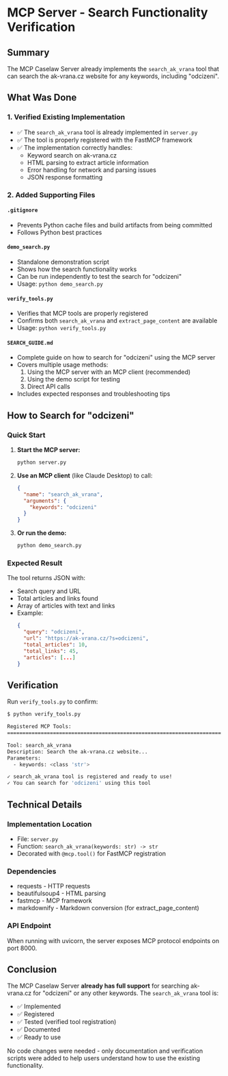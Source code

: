 # MCP Server - Search Functionality Verification

## Summary

The MCP Caselaw Server already implements the `search_ak_vrana` tool that can search the ak-vrana.cz website for any keywords, including "odcizeni".

## What Was Done

### 1. Verified Existing Implementation
- ✅ The `search_ak_vrana` tool is already implemented in `server.py`
- ✅ The tool is properly registered with the FastMCP framework
- ✅ The implementation correctly handles:
  - Keyword search on ak-vrana.cz
  - HTML parsing to extract article information
  - Error handling for network and parsing issues
  - JSON response formatting

### 2. Added Supporting Files

#### `.gitignore`
- Prevents Python cache files and build artifacts from being committed
- Follows Python best practices

#### `demo_search.py`
- Standalone demonstration script
- Shows how the search functionality works
- Can be run independently to test the search for "odcizeni"
- Usage: `python demo_search.py`

#### `verify_tools.py`
- Verifies that MCP tools are properly registered
- Confirms both `search_ak_vrana` and `extract_page_content` are available
- Usage: `python verify_tools.py`

#### `SEARCH_GUIDE.md`
- Complete guide on how to search for "odcizeni" using the MCP server
- Covers multiple usage methods:
  1. Using the MCP server with an MCP client (recommended)
  2. Using the demo script for testing
  3. Direct API calls
- Includes expected responses and troubleshooting tips

## How to Search for "odcizeni"

### Quick Start

1. **Start the MCP server:**
   ```bash
   python server.py
   ```

2. **Use an MCP client** (like Claude Desktop) to call:
   ```json
   {
     "name": "search_ak_vrana",
     "arguments": {
       "keywords": "odcizeni"
     }
   }
   ```

3. **Or run the demo:**
   ```bash
   python demo_search.py
   ```

### Expected Result

The tool returns JSON with:
- Search query and URL
- Total articles and links found
- Array of articles with text and links
- Example:
  ```json
  {
    "query": "odcizeni",
    "url": "https://ak-vrana.cz/?s=odcizeni",
    "total_articles": 10,
    "total_links": 45,
    "articles": [...]
  }
  ```

## Verification

Run `verify_tools.py` to confirm:
```bash
$ python verify_tools.py

Registered MCP Tools:
======================================================================

Tool: search_ak_vrana
Description: Search the ak-vrana.cz website...
Parameters:
  - keywords: <class 'str'>

✓ search_ak_vrana tool is registered and ready to use!
✓ You can search for 'odcizeni' using this tool
```

## Technical Details

### Implementation Location
- File: `server.py`
- Function: `search_ak_vrana(keywords: str) -> str`
- Decorated with `@mcp.tool()` for FastMCP registration

### Dependencies
- requests - HTTP requests
- beautifulsoup4 - HTML parsing
- fastmcp - MCP framework
- markdownify - Markdown conversion (for extract_page_content)

### API Endpoint
When running with uvicorn, the server exposes MCP protocol endpoints on port 8000.

## Conclusion

The MCP Caselaw Server **already has full support** for searching ak-vrana.cz for "odcizeni" or any other keywords. The `search_ak_vrana` tool is:

- ✅ Implemented
- ✅ Registered
- ✅ Tested (verified tool registration)
- ✅ Documented
- ✅ Ready to use

No code changes were needed - only documentation and verification scripts were added to help users understand how to use the existing functionality.

